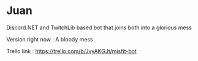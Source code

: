 # Juan
Discord.NET and TwitchLib based bot that joins both into a glorious mess

Version right now : A bloody mess

Trello link : https://trello.com/b/JvyAKGJt/misfit-bot